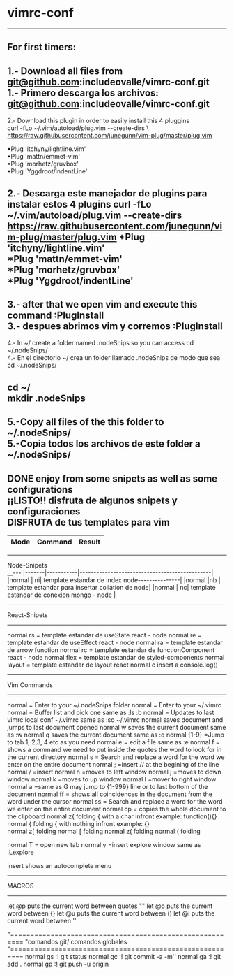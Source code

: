 # vimrc-conf<br>
---
## For first timers:<br>
1.- Download all files from git@github.com:includeovalle/vimrc-conf.git<br>
1.- Primero descarga los archivos: git@github.com:includeovalle/vimrc-conf.git <br>
---
2.- Download this plugin in order to easily install this 4 pluggins<br>
        curl -fLo ~/.vim/autoload/plug.vim --create-dirs \ https://raw.githubusercontent.com/junegunn/vim-plug/master/plug.vim<br>

•Plug 'itchyny/lightline.vim'<br>
•Plug 'mattn/emmet-vim'<br>
•Plug 'morhetz/gruvbox'<br>
•Plug 'Yggdroot/indentLine'<br>

2.- Descarga  este manejador de plugins para instalar estos 4 plugins
        curl -fLo ~/.vim/autoload/plug.vim --create-dirs \
        https://raw.githubusercontent.com/junegunn/vim-plug/master/plug.vim
*Plug 'itchyny/lightline.vim' <br>
*Plug 'mattn/emmet-vim' <br>
*Plug 'morhetz/gruvbox' <br>
*Plug 'Yggdroot/indentLine' <br>
---
3.- after that we open vim and execute this command :PlugInstall<br>
3.- despues abrimos vim y corremos :PlugInstall<br>
---
4.- In ~/ create a folder named .nodeSnips so you can access cd ~/.nodeSnips/<br>
4.- En el directorio ~/ crea un folder llamado .nodeSnips de modo que sea cd ~/.nodeSnips/<br>

cd ~/<br>
mkdir .nodeSnips<br>
---
5.-Copy all files of the this folder to ~/.nodeSnips/<br>
5.-Copia todos los archivos de este folder a ~/.nodeSnips/<br>
---
DONE enjoy from some snipets as well as some configurations<br>
¡¡LISTO!! disfruta de algunos snipets y configuraciones<br>
DISFRUTA de tus templates para vim <br>
---
|Mode  | Command | Result |
|------|---------|--------|
---
Node-Snipets<br>
__---
|-------|-----------|-----------------------------------------------|
|normal | <leader>ni| template estandar de index node---------------|
|normal |<leader>nb | template estandar para insertar collation de node|
|normal | <leader>nc| template estandar de conexion mongo - node     |
__________________
React-Snipets
__________________
normal  <leader>rs = template estandar de useState react - node
normal  <leader>re = template estandar de useEffect react - node
normal  <leader>ra = template estandar de arrow function
normal  <leader>rc = template estandar de functionComponent react - node
normal  <leader>flex = template estandar de styled-components
normal  <leader>layout = template estandar de layout react 
normal  <leader>c insert a console.log()
__________________
Vim Commands
__________________
normal  <F1> = Enter to your ~/.nodeSnips folder
normal  <F2> = Enter to your ~/.vimrc
normal  <F4> = Buffer list and pick one same as :ls <cr> :b
normal  <F5> = Updates to last vimrc local conf ~/.vimrc  same as :so ~/.vimrc
normal  <leader><Tab> saves document and jumps to last document opened
normal  <leader>w saves the current document same as :w
normal  <leader>q saves the current document same as :q
normal  <leader>{1-9} =Jump to tab 1, 2,3, 4 etc as you need
normal  <leader>e = edit a file same as :e
normal  <leader>f = shows a command we need to put inside the quotes the word to look for in the current directory
normal  <leader>s = Search and replace a word for the word we enter on the entire document
normal  <leader>; =insert // at the begining of the line
normal  <leader>/ =insert <CR>
normal	<leader>h =moves to left window
normal	<leader>j =moves to down window
normal	<leader>k =moves to up window
normal	<leader>l =mover to right window
normal  <leader>a  =same as G may jump to {1-999} line or to last bottom of the document
normal  <leader>ff = shows all coincidences in the document from the word under the cursor 
normal  <leader>ss = Search and replace a word for the word we enter on the entire document
normal  <leader>cp = copies the whole document to the clipboard
normal  <leader>z{ folding { with a char infront example: function(){}	
normal  <leader>{ folding { with nothing infront example: {}	
normal  <leader>z[ folding
normal  <leader>[ folding
normal  <leader>z( folding
normal  <leader>( folding


normal  <shift>T  = open new tab
normal  <control>y =insert explore window same as :Lexplore


insert  <TAB> shows an autocomplete menu
__________________
MACROS
__________________
let @p puts the current word between quotes ""
let @o puts the current word between {}
let @u puts the current word between ()
let @i puts the current word between ''

  
"=========================================================
"comandos git/ comandos globales
"=========================================================
normal <Leader>gs :! git status<CR>
normal <Leader>gc :! git commit -a -m''
normal <Leader>ga :! git add .<CR>
normal <Leader>gp :! git push -u origin<CR>

